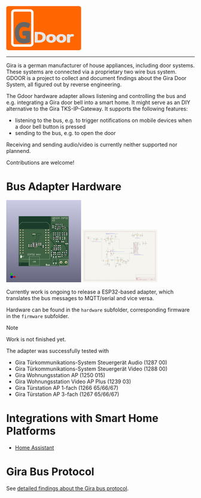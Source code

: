 <img src="doc/logo/logo.png" alt="GDOOR Logo" width=200>

_________________

Gira is a german manufacturer of house appliances, including door systems.
These systems are connected via a proprietary two wire bus system.
GDOOR is a project to collect and document findings about the Gira Door System, all figured out by reverse engineering.

The Gdoor hardware adapter allows listening and controlling the bus and e.g. integrating a Gira door bell into a smart home. It might serve as an DIY alternative to the Gira TKS-IP-Gateway. It supports the following features:

- listening to the bus, e.g. to trigger notifications on mobile devices when a door bell button is pressed
- sending to the bus, e.g. to open the door

Receiving and sending audio/video is currently neither supported nor plannend.

Contributions are welcome!

# Bus Adapter Hardware
<img src="doc/esp32-pcb.png" alt="3D Render of ESP32 adapterboard" width=200> <img src="doc/esp32-schem.png" alt="Schematic of ESP32 adapterboard" width=200>

Currently work is ongoing to release a ESP32-based adapter, which translates the bus messages to MQTT/serial and vice versa.

Hardware can be found in the `hardware` subfolder,
corresponding firmware in the `firmware` subfolder.

> [!NOTE]  
> Work is not finished yet.

The adapter was successfully tested with
- Gira Türkommunikations-System Steuergerät Audio (1287 00)
- Gira Türkommunikations-System Steuergerät Video (1288 00)
- Gira Wohnungsstation AP (1250 015)
- Gira Wohnungsstation Video AP Plus (1239 03)
- Gira Türstation AP 1-fach (1266 65/66/67)
- Gira Türstation AP 3-fach (1267 65/66/67)

# Integrations with Smart Home Platforms

- [Home Assistant](/doc/integrations/home-assistant.md)

# Gira Bus Protocol

See [detailed findings about the Gira bus protocol](/doc/gira-bus.md).